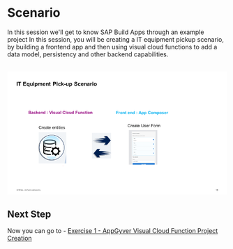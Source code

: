 # Scenario

In this session we'll get to know SAP Build Apps through an example project&nbsp;In this session, you will be creating a IT equipment pickup scenario, by building a frontend app and then using visual cloud functions to add a data model, persistency and other backend capabilities.

<br>![](/exercises/0_Introduction/images/image_(1).png)

## Next Step

Now you can go to - [Exercise 1 - AppGyver Visual Cloud Function Project Creation](../Exercise_1/README.md)
